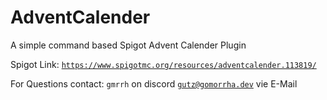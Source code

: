 # AdventCalender
A simple command based Spigot Advent Calender Plugin

Spigot Link: <code>https://www.spigotmc.org/resources/adventcalender.113819/</code>

For Questions contact:
<code>gmrrh</code> on discord
<code>gutz@gomorrha.dev</code> vie E-Mail
